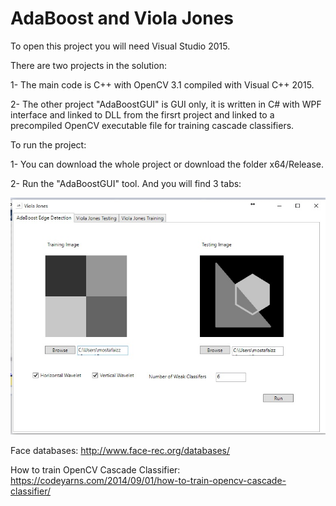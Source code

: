 # AdaBoost and Viola Jones

To open this project you will need Visual Studio 2015.

There are two projects in the solution:

1- The main code is C++ with OpenCV 3.1 compiled with Visual C++ 2015.

2- The other project "AdaBoostGUI" is GUI only, it is written in C# with WPF interface and linked to DLL from the firsrt project and linked to a precompiled OpenCV executable file for training cascade classifiers.


To run the project:

1- You can download the whole project or download the folder x64/Release.

2- Run the "AdaBoostGUI" tool. And you will find 3 tabs:

![Alt text](/imgs/0.jpg?raw=true "AdaBoostGUI")

Face databases:
http://www.face-rec.org/databases/

How to train OpenCV Cascade Classifier:
https://codeyarns.com/2014/09/01/how-to-train-opencv-cascade-classifier/
